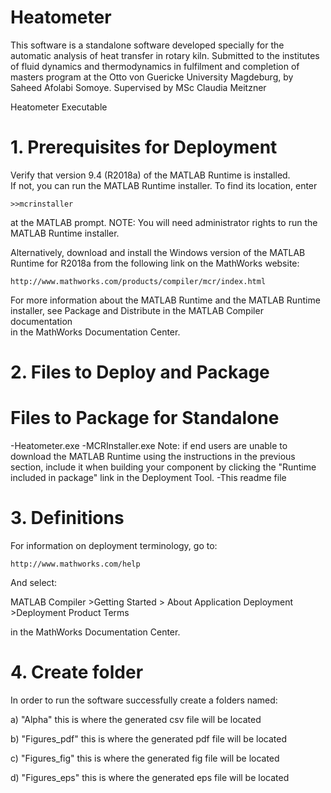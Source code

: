 # Heatometer
This software is a standalone software developed specially for the automatic analysis of heat transfer in rotary kiln. Submitted to the institutes of fluid dynamics and thermodynamics in fulfilment and completion of masters program at the Otto von Guericke University Magdeburg, by Saheed Afolabi Somoye. Supervised by MSc Claudia Meitzner

Heatometer Executable

# 1. Prerequisites for Deployment 

Verify that version 9.4 (R2018a) of the MATLAB Runtime is installed.   
If not, you can run the MATLAB Runtime installer.
To find its location, enter
  
    >>mcrinstaller
      
at the MATLAB prompt.
NOTE: You will need administrator rights to run the MATLAB Runtime installer. 

Alternatively, download and install the Windows version of the MATLAB Runtime for R2018a 
from the following link on the MathWorks website:

    http://www.mathworks.com/products/compiler/mcr/index.html
   
For more information about the MATLAB Runtime and the MATLAB Runtime installer, see 
Package and Distribute in the MATLAB Compiler documentation  
in the MathWorks Documentation Center.

# 2. Files to Deploy and Package

Files to Package for Standalone 
================================
-Heatometer.exe
-MCRInstaller.exe 
    Note: if end users are unable to download the MATLAB Runtime using the
    instructions in the previous section, include it when building your 
    component by clicking the "Runtime included in package" link in the
    Deployment Tool.
-This readme file 



# 3. Definitions

For information on deployment terminology, go to:

    http://www.mathworks.com/help
		
And select:

MATLAB Compiler >Getting Started > About Application Deployment >Deployment Product Terms

in the MathWorks Documentation Center.

# 4. Create folder

In order to run the software successfully create a folders named:

a) "Alpha" this is where the generated csv file will be located

b) "Figures_pdf" this is where the generated pdf file will be located

c) "Figures_fig" this is where the generated fig file will be located

d) "Figures_eps" this is where the generated eps file will be located



